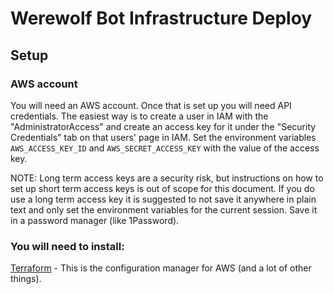 # Werewolf Bot Infrastructure Deploy

## Setup

### AWS account

You will need an AWS account. Once that is set up you will need API credentials. The easiest way is to create a user 
in IAM with the "AdministratorAccess" and create an access key for it under the "Security Credentials" tab on that users'
page in IAM. Set the environment variables `AWS_ACCESS_KEY_ID` and `AWS_SECRET_ACCESS_KEY` with the value of the access
key.

NOTE: Long term access keys are a security risk, but instructions on how to set up short term access keys is out 
of scope for this document. If you do use a long term access key it is suggested to not save it anywhere in plain text 
and only set the environment variables for the current session. Save it in a password manager (like 1Password).  

### You will need to install: 

[Terraform](https://developer.hashicorp.com/terraform/install) - This is the configuration manager for AWS (and a lot of
other things).






  